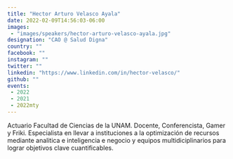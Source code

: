 ```yaml
---
title: "Hector Arturo Velasco Ayala"
date: 2022-02-09T14:56:03-06:00
images:
 - "images/speakers/hector-arturo-velasco-ayala.jpg"
designation: "CAO @ Salud Digna"
country: ""
facebook: ""
instagram: ""
twitter: ""
linkedin: "https://www.linkedin.com/in/hector-velasco/"
github: ""
events:
 - 2022
 - 2021
 - 2022mty
---
```


Actuario Facultad de Ciencias de la UNAM. Docente, Conferencista, Gamer y Friki. Especialista en llevar a instituciones a la optimización de recursos mediante analitica e inteligencia e negocio y equipos multidiciplinarios para lograr objetivos clave cuantificables.